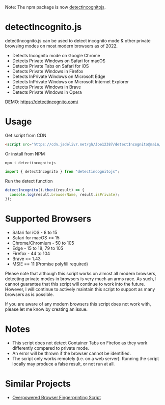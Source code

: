 Note: The npm package is now [detectincognitojs](https://www.npmjs.com/package/detectincognitojs "detectincognitojs").

# detectIncognito.js

detectIncognito.js can be used to detect incognito mode & other private browsing modes on most modern browsers as of 2022.

- Detects Incognito mode on Google Chrome
- Detects Private Windows on Safari for macOS
- Detects Private Tabs on Safari for iOS
- Detects Private Windows in Firefox
- Detects InPrivate Windows on Microsoft Edge
- Detects InPrivate Windows on Microsoft Internet Explorer
- Detects Private Windows in Brave
- Detects Private Windows in Opera

DEMO: https://detectincognito.com/

# Usage

Get script from CDN

```html
<script src="https://cdn.jsdelivr.net/gh/Joe12387/detectIncognito@main/detectIncognito.min.js"></script>
```

Or install from NPM

```
npm i detectincognitojs
```

```javascript
import { detectIncognito } from "detectincognitojs";
```

Run the detect function

```javascript
detectIncognito().then((result) => {
  console.log(result.browserName, result.isPrivate);
});
```

# Supported Browsers

- Safari for iOS - 8 to 15
- Safari for macOS <= 15
- Chrome/Chromium - 50 to 105
- Edge - 15 to 18; 79 to 105
- Firefox - 44 to 104
- Brave <= 1.43
- MSIE == 11 (Promise polyfill required)

Please note that although this script works on almost all modern browsers, detecting private modes in browsers is very much an arms race. As such, I cannot guarantee that this script will continue to work into the future. However, I will continue to actively maintain this script to support as many browsers as is possible.

If you are aware of any modern browsers this script does not work with, please let me know by creating an issue.

# Notes

- This script does not detect Container Tabs on Firefox as they work differently compared to private mode.
- An error will be thrown if the browser cannot be identified.
- The script only works remotely (i.e. on a web server). Running the script locally may produce a false result, or not run at all.

# Similar Projects
- [Overpowered Browser Fingerprinting Script](https://github.com/Joe12387/OP-Fingerprinting-Script "Overpowered Browser Fingerprinting Script")
